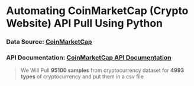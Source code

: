 # Automating CoinMarketCap (Crypto Website) API Pull Using Python



### Data Source: [CoinMarketCap](https://coinmarketcap.com/)


### API Documentation: [CoinMarketCap API Documentation](https://pro.coinmarketcap.com/api/v1#section/Quick-Start-Guide)



> We Will Pull **95100 samples** from cryptocurrency dataset for **4993 types** of cryptocurrency and put them in a csv file
